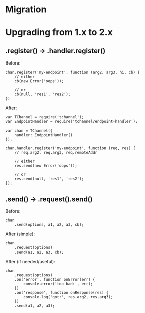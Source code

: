 # Migration

# Upgrading from 1.x to 2.x

## .register() -> .handler.register()

Before:

```
chan.register('my-endpoint', function (arg2, arg3, hi, cb) {
    // either
    cb(new Error('oops'));

    // or
    cb(null, 'res1', 'res2');
})
```

After:

```
var TChannel = require('tchannel');
var EndpointHandler = require('tchannel/endpoint-handler');

var chan = TChannel({
    handler: EndpointHandler()
});

chan.handler.register('my-endpoint', function (req, res) {
    // req.arg2, req.arg3, req.remoteAddr

    // either
    res.send(new Error('oops'));

    // or
    res.send(null, 'res1', 'res2');
});
```

## .send() -> .request().send()

Before:
```
chan
    .send(options, a1, a2, a3, cb);
```

After (simple):
```
chan
    .request(options)
    .send(a1, a2, a3, cb);
```

After (if needed/useful):
```
chan
    .request(options)
    .on('error', function onError(err) {
        console.error('too bad:', err);
    })
    .on('response', function onResponse(res) {
        console.log('got:', res.arg2, res.arg3);
    })
    .send(a1, a2, a3);
```
